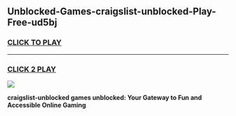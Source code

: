 
## Unblocked-Games-craigslist-unblocked-Play-Free-ud5bj
<h3>
<a href="https://premium76.site?title=craigslist-unblocked&ref=23A">CLICK TO PLAY</a></h3>
<hr>

<h3>
<a href="https://premium76.site?title=craigslist-unblocked&ref=23A">CLICK 2 PLAY</a>
  
</h3>

<a href="https://premium76.site?title=craigslist-unblocked&ref=23A"><img src="https://clearcache.store/games.png"></a>


**craigslist-unblocked games unblocked: Your Gateway to Fun and Accessible Online Gaming**
